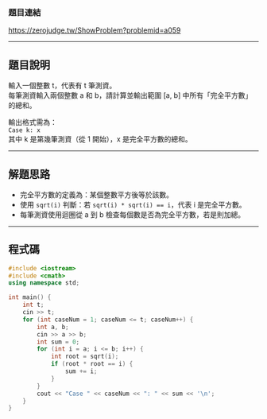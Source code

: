 ### 題目連結  
https://zerojudge.tw/ShowProblem?problemid=a059

---

## 題目說明  

輸入一個整數 t，代表有 t 筆測資。  
每筆測資輸入兩個整數 a 和 b，請計算並輸出範圍 [a, b] 中所有「完全平方數」的總和。

輸出格式需為：  
`Case k: x`  
其中 k 是第幾筆測資（從 1 開始），x 是完全平方數的總和。

---

## 解題思路  

- 完全平方數的定義為：某個整數平方後等於該數。
- 使用 `sqrt(i)` 判斷：若 `sqrt(i) * sqrt(i) == i`，代表 i 是完全平方數。
- 每筆測資使用迴圈從 a 到 b 檢查每個數是否為完全平方數，若是則加總。

---

## 程式碼  

```cpp
#include <iostream>
#include <cmath>
using namespace std;

int main() {
    int t;
    cin >> t;
    for (int caseNum = 1; caseNum <= t; caseNum++) {
        int a, b;
        cin >> a >> b;
        int sum = 0;
        for (int i = a; i <= b; i++) {
            int root = sqrt(i);
            if (root * root == i) {
                sum += i;
            }
        }
        cout << "Case " << caseNum << ": " << sum << '\n';
    }
}
